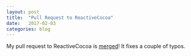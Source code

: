 ```yaml
---
layout: post
title:  "Pull Request to ReactiveCocoa"
date:   2017-02-03
categories: blog
---
```


My pull request to ReactiveCocoa is [merged][1]! It fixes a couple of typos.

[1]: https://github.com/ReactiveCocoa/ReactiveCocoa/pull/3391
